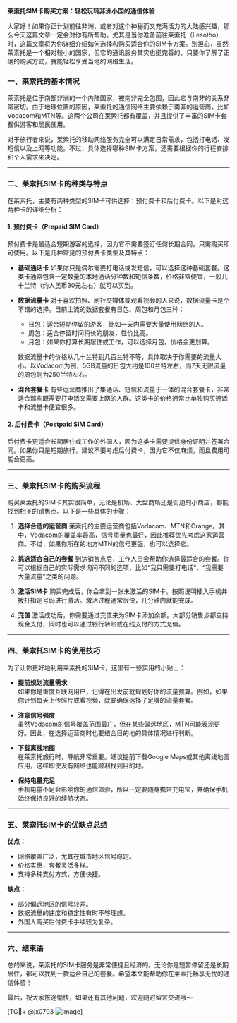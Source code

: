 **莱索托SIM卡购买方案：轻松玩转非洲小国的通信体验**

大家好！如果你正计划前往非洲，或者对这个神秘而又充满活力的大陆感兴趣，那么今天这篇文章一定会对你有所帮助。尤其是当你准备前往莱索托（Lesotho）时，这篇文章将为你详细介绍如何选择和购买适合你的SIM卡方案。别担心，虽然莱索托是一个相对较小的国家，但它的通讯服务其实也挺完善的，只要你了解了正确的购买方式，就能轻松享受当地的网络生活。

### 一、莱索托的基本情况

莱索托是位于南部非洲的一个内陆国家，被南非完全包围，因此它与南非的关系非常密切。由于地理位置的原因，莱索托的通信网络主要依赖于南非的运营商，比如Vodacom和MTN等。这两个公司在莱索托都有覆盖，并且提供了丰富的SIM卡套餐供游客和居民使用。

对于旅行者来说，莱索托的移动网络服务完全可以满足日常需求，包括打电话、发短信以及上网等功能。不过，具体选择哪种SIM卡方案，还需要根据你的行程安排和个人需求来决定。

---

### 二、莱索托SIM卡的种类与特点

在莱索托，主要有两种类型的SIM卡可供选择：预付费卡和后付费卡。以下是对这两种卡的详细分析：

#### 1. **预付费卡（Prepaid SIM Card）**
预付费卡是最适合短期游客的选择，因为它不需要签订任何长期合同，只需购买即可使用。以下是几种常见的预付费卡类型及其特点：

- **基础通话卡**
  如果你只是偶尔需要打电话或发短信，可以选择这种基础套餐。这类卡通常包含一定数量的本地通话分钟数和短信条数，价格非常便宜，一般几十兰特（约人民币30元左右）就可以买到。

- **数据流量卡**
  对于喜欢拍照、刷社交媒体或观看视频的人来说，数据流量卡是个不错的选择。目前主流的数据套餐有日包、周包和月包三种：
  - 日包：适合短期停留的游客，比如一天内需要大量使用网络的人。
  - 周包：适合停留时间稍长的朋友，性价比高。
  - 月包：如果你打算长期居住或工作，可以选择月包，价格会更划算。

  数据流量卡的价格从几十兰特到几百兰特不等，具体取决于你需要的流量大小。以Vodacom为例，5GB流量的日包大约是100兰特左右，而7天无限流量的周包则为250兰特左右。

- **混合套餐卡**
  有些运营商推出了集通话、短信和流量于一体的混合套餐卡，非常适合那些既需要打电话又需要上网的人群。这类卡的价格通常比单独购买通话卡和流量卡便宜很多。

#### 2. **后付费卡（Postpaid SIM Card）**
后付费卡更适合长期居住或工作的外国人，因为这类卡需要提供身份证明并签署合同。如果你只是短期旅行，建议不要考虑后付费卡，因为它不仅麻烦，而且费用可能会更高。

---

### 三、莱索托SIM卡的购买流程

购买莱索托的SIM卡其实很简单，无论是机场、大型商场还是街边的小商店，都能找到相关的销售点。以下是一些具体的步骤：

1. **选择合适的运营商**
   莱索托的主要运营商包括Vodacom、MTN和Orange。其中，Vodacom的覆盖率最高，信号质量也最好，因此推荐优先考虑这家运营商。不过，如果你所在的地方MTN的信号更强，也可以选择它。

2. **挑选适合自己的套餐**
   到达销售点后，工作人员会帮助你选择最适合的套餐。你可以根据自己的实际需求询问不同的选项，比如“我只需要打电话”、“我需要大量流量”之类的问题。

3. **激活SIM卡**
   购买完成后，你会拿到一张未激活的SIM卡。按照说明插入手机并拨打指定号码进行激活。激活过程通常很快，几分钟内就能完成。

4. **充值**
   激活成功后，你需要通过充值来为SIM卡添加余额。大部分销售点都支持现金支付，同时也可以通过银行转账或在线支付的方式充值。

---

### 四、莱索托SIM卡的使用技巧

为了让你更好地利用莱索托的SIM卡，这里有一些实用的小贴士：

- **提前规划流量需求**  
  如果你是重度互联网用户，记得在出发前就规划好你的流量预算。例如，如果你计划每天上传照片或看视频，就要确保选择了足够的流量套餐。

- **注意信号强度**  
  虽然Vodacom的信号覆盖范围最广，但在某些偏远地区，MTN可能表现更好。因此，在选择运营商时也要结合目的地的具体情况进行判断。

- **下载离线地图**  
  在莱索托旅行时，导航非常重要。建议提前下载Google Maps或其他离线地图应用，这样即使没有网络也能顺利找到目的地。

- **保持电量充足**  
  手机电量不足会影响你的通信体验，所以一定要随身携带充电宝，并确保手机始终保持良好的续航状态。

---

### 五、莱索托SIM卡的优缺点总结

**优点：**
- 网络覆盖广泛，尤其在城市地区信号稳定。
- 价格实惠，套餐灵活多样。
- 支持多种支付方式，方便快捷。

**缺点：**
- 部分偏远地区的信号较差。
- 数据流量的速度和稳定性有时不够理想。
- 外国人购买后付费卡手续较为复杂。

---

### 六、结束语

总的来说，莱索托的SIM卡服务是非常便捷且经济的。无论你是短暂停留还是长期居住，都可以找到一款适合自己的套餐。希望本文能帮助你在莱索托畅享无忧的通信体验！

最后，祝大家旅途愉快，如果还有其他问题，欢迎随时留言交流哦～ 

[TG💪+ @jx0703 ![Image](https://github.com/user-attachments/assets/dbca1d08-cadb-493c-b0ec-ad6f7a83f270)]